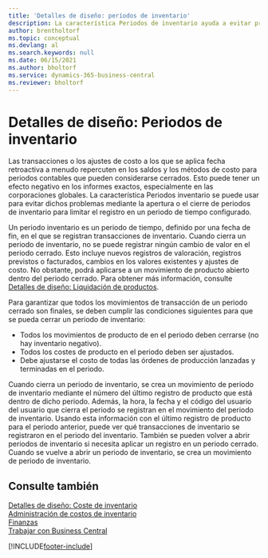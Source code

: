 ```yaml
---
title: 'Detalles de diseño: períodos de inventario'
description: La característica Periodos de inventario ayuda a evitar problemas con saldos y valuaciones de existencias mediante la apertura o el cierre de periodos de inventario para limitar el registro en un período de tiempo establecido.
author: brentholtorf
ms.topic: conceptual
ms.devlang: al
ms.search.keywords: null
ms.date: 06/15/2021
ms.author: bholtorf
ms.service: dynamics-365-business-central
ms.reviewer: bholtorf
---
```

# <a name="design-details-inventory-periods"></a>Detalles de diseño: Periodos de inventario
Las transacciones o los ajustes de costo a los que se aplica fecha retroactiva a menudo repercuten en los saldos y los métodos de costo para periodos contables que pueden considerarse cerrados. Esto puede tener un efecto negativo en los informes exactos, especialmente en las corporaciones globales. La característica Periodos inventario se puede usar para evitar dichos problemas mediante la apertura o el cierre de periodos de inventario para limitar el registro en un periodo de tiempo configurado.  

 Un periodo inventario es un periodo de tiempo, definido por una fecha de fin, en el que se registran transacciones de inventario. Cuando cierra un periodo de inventario, no se puede registrar ningún cambio de valor en el periodo cerrado. Esto incluye nuevos registros de valoración, registros previstos o facturados, cambios en los valores existentes y ajustes de costo. No obstante, podrá aplicarse a un movimiento de producto abierto dentro del periodo cerrado. Para obtener más información, consulte [Detalles de diseño: Liquidación de productos](design-details-item-application.md).  

 Para garantizar que todos los movimientos de transacción de un periodo cerrado son finales, se deben cumplir las condiciones siguientes para que se pueda cerrar un periodo de inventario:  

-   Todos los movimientos de producto de en el periodo deben cerrarse (no hay inventario negativo).  
-   Todos los costes de producto en el periodo deben ser ajustados.  
-   Debe ajustarse el costo de todas las órdenes de producción lanzadas y terminadas en el periodo.  

 Cuando cierra un periodo de inventario, se crea un movimiento de periodo de inventario mediante el número del último registro de producto que está dentro de dicho periodo. Además, la hora, la fecha y el código del usuario del usuario que cierra el periodo se registran en el movimiento del periodo de inventario. Usando esta información con el último registro de producto para el periodo anterior, puede ver qué transacciones de inventario se registraron en el periodo del inventario. También se pueden volver a abrir periodos de inventario si necesita aplicar un registro en un periodo cerrado. Cuando se vuelve a abrir un periodo de inventario, se crea un movimiento de periodo de inventario.  

## <a name="see-also"></a>Consulte también

[Detalles de diseño: Coste de inventario](design-details-inventory-costing.md)  
[Administración de costos de inventario](finance-manage-inventory-costs.md)  
[Finanzas](finance.md)  
[Trabajar con Business Central](ui-work-product.md)  


[!INCLUDE[footer-include](includes/footer-banner.md)]

